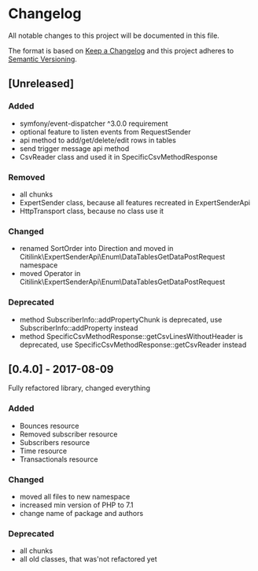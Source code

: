 # Changelog
All notable changes to this project will be documented in this file.

The format is based on [Keep a Changelog](http://keepachangelog.com/en/1.0.0/)
and this project adheres to [Semantic Versioning](http://semver.org/spec/v2.0.0.html).

## [Unreleased]
### Added
- symfony/event-dispatcher ^3.0.0 requirement
- optional feature to listen events from RequestSender
- api method to add/get/delete/edit rows in tables
- send trigger message api method
- CsvReader class and used it in SpecificCsvMethodResponse
### Removed
- all chunks
- ExpertSender class, because all features recreated in ExpertSenderApi
- HttpTransport class, because no class use it
### Changed
- renamed SortOrder into Direction and moved in Citilink\ExpertSenderApi\Enum\DataTablesGetDataPostRequest namespace
- moved Operator in Citilink\ExpertSenderApi\Enum\DataTablesGetDataPostRequest
### Deprecated
- method SubscriberInfo::addPropertyChunk is deprecated, use SubscriberInfo::addProperty instead
- method SpecificCsvMethodResponse::getCsvLinesWithoutHeader is deprecated, use SpecificCsvMethodResponse::getCsvReader instead

## [0.4.0] - 2017-08-09
Fully refactored library, changed everything
### Added 
- Bounces resource
- Removed subscriber resource
- Subscribers resource
- Time resource
- Transactionals resource
### Changed
- moved all files to new namespace
- increased min version of PHP to 7.1
- change name of package and authors
### Deprecated
- all chunks
- all old classes, that was'not refactored yet
